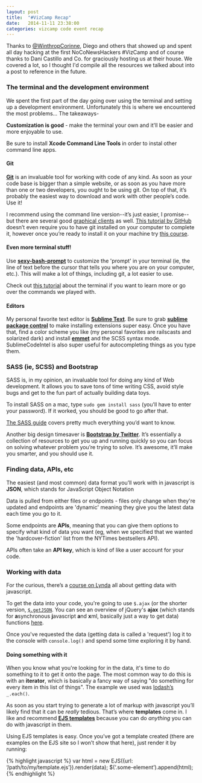```yaml
---
layout: post
title:  "#VizCamp Recap"
date:   2014-11-11 23:38:00
categories: vizcamp code event recap
---
```

Thanks to [@WinthropCorinne](https://twitter.com/winthropcorinne), Diego and others that showed up and spent all day hacking at the first NoCoNewsHackers #VizCamp and of course thanks to Dani Castillo and Co. for graciously hosting us at their house. We covered a lot, so I thought I'd compile all the resources we talked about into a post to reference in the future.


### The terminal and the development environment

We spent the first part of the day going over using the terminal and setting up a development environment. Unfortunately this is where we encountered the most problems...  The takeaways-

**Customization is good** - make the terminal your own and it'll be easier and more enjoyable to use.

Be sure to install **Xcode Command Line Tools** in order to instal other command line apps.

#### Git

**[Git](http://git-scm.com)** is an invaluable tool for working with code of any kind.  As soon as your code base is bigger than a simple website, or as soon as you have more than one or two developers, you ought to be using git.  On top of that, it’s probably the easiest way to download and work with other people’s code.  Use it!

I recommend using the command line version--it’s just easier, I promise--but there are several good [graphical clients](http://www.git-tower.com) as well.  [This tutorial by GitHub](https://try.github.io/levels/1/challenges/1) doesn’t even require you to have git installed on your computer to complete it, however once you’re ready to install it on your machine try [this course](http://rogerdudler.github.io/git-guide/).

#### Even more terminal stuff!

Use **[sexy-bash-prompt](https://github.com/twolfson/sexy-bash-prompt)** to customize the 'prompt' in your terminal (ie, the line of text before the cursor that tells you where you are on your computer, etc.).  This will make a lot of things, including git, a lot easier to use.

Check out [this tutorial](http://computers.tutsplus.com/tutorials/navigating-the-terminal-a-gentle-introduction--mac-3855) about the terminal if you want to learn more or go over the commands we played with.

#### Editors

My personal favorite text editor is **[Sublime Text](http://www.sublimetext.com)**.  Be sure to grab **[sublime package control](https://sublime.wbond.net/installation)** to make installing extensions super easy.  Once you have that, find a color scheme you like (my personal favorites are railscasts and solarized dark) and install **[emmet](http://emmet.io)** and the SCSS syntax mode.  SublimeCodeIntel is also super useful for autocompleting things as you type them.

### SASS (ie, SCSS) and Bootstrap

SASS is, in my opinion, an invaluable tool for doing any kind of Web development.  It allows you to save tons of time writing CSS, avoid style bugs and get to the fun part of actually building data toys.

To install SASS on a mac, type `sudo gem install sass` (you'll have to enter your password).  If it worked, you should be good to go after that.

[The SASS guide](http://sass-lang.com/guide) covers pretty much everything you’d want to know.

Another big design timesaver is **[Bootstrap by Twitter](http://getbootstrap.com)**.  It’s essentially a collection of resources to get you up and running quickly so you can focus on solving whatever problem you’re trying to solve.  It’s awesome, it’ll make you smarter, and you should use it.

### Finding data, APIs, etc

The easiest (and most common) data format you’ll work with in javascript is **JSON**, which stands for JavaScript Object Notation

Data is pulled from either files or endpoints - files only change when they're updated and endpoints are 'dynamic' meaning they give you the latest data each time you go to it.

Some endpoints are **APIs**, meaning that you can give them options to specify what kind of data you want (eg, when we specified that we wanted the 'hardcover-fiction' list from the NYTimes bestsellers API).

APIs often take an **API key**, which is kind of like a user account for your code.

### Working with data

For the curious, there’s a [course on Lynda](http://www.lynda.com/Developer-tutorials/JavaScript-and-AJAX/114900-2.html) all about getting data with javascript.

To get the data into your code, you're going to use `$.ajax` (or the shorter version, [`$.getJSON`](http://api.jquery.com/jQuery.getJSON/).  You can see an overview of jQuery's **ajax** (which stands for **a**synchronous **j**avascript **a**nd **x**ml, basically just a way to get data) functions [here](http://learn.jquery.com/ajax/).

Once you've requested the data (getting data is called a 'request') log it to the console with `console.log()` and spend some time exploring it by hand.

#### Doing something with it

When you know what you're looking for in the data, it's time to do something to it to get it onto the page.  The most common way to do this is with an **iterator**, which is basically a fancy way of saying "do something for every item in this list of things".  The example we used was [lodash’s](https://lodash.com) `_.each()`.

As soon as you start trying to generate a lot of markup with javascript you’ll likely find that it can be *really* tedious.  That’s where **templates** come in.  I like and recommend **[EJS templates](http://www.embeddedjs.com)** because you can do *anything* you can do with javascript in them.

Using EJS templates is easy.  Once you’ve got a template created (there are examples on the EJS site so I won’t show that here), just render it by running:

{% highlight javascript %}
var html = new EJS({url: ‘/path/to/my/template.ejs’}).render(data);
$(‘.some-element’).append(html);
{% endhighlight %}



